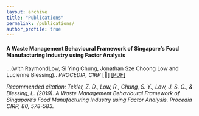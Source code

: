 ```yaml
---
layout: archive
title: "Publications"
permalink: /publications/
author_profile: true
---
```


<!--
{% if author.googlescholar %}
  You can also find my articles on <u><a href="{{author.googlescholar}}">my Google Scholar profile</a>.</u>
{% endif %}

{% include base_path %}

{% for post in site.publications reversed %}
  {% include archive-single.html %}
{% endfor %}

-->

#### A Waste Management Behavioural Framework of Singapore’s Food Manufacturing Industry using Factor Analysis
...(with RaymondLow, Si Ying Chung, Jonathan Sze Choong Low and Lucienne Blessing)..
<i>PROCEDIA, CIRP </i> [:rocket:] [[PDF]](http://zeynepduygutekler.github.io/files/paper3.pdf)

<i>Recommended citation: Tekler, Z. D., Low, R., Chung, S. Y., Low, J. S. C., & Blessing, L. (2019). A Waste Management Behavioural Framework of Singapore’s Food Manufacturing Industry using Factor Analysis. Procedia CIRP, 80, 578-583. </i> 




